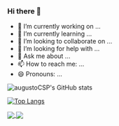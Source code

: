 ### Hi there 👋


- 🔭 I’m currently working on ...
- 🌱 I’m currently learning ...
- 👯 I’m looking to collaborate on ...
- 🤔 I’m looking for help with ...
- 💬 Ask me about ...
- 📫 How to reach me: ...
- 😄 Pronouns: ...


![augustoCSP's GitHub stats](https://github-readme-stats.vercel.app/api?username=augustoCSP&theme=blue-green&show_icons=true)


[![Top Langs](https://github-readme-stats.vercel.app/api/top-langs/?username=augustoCSP)](https://github.com/augustoCSP/github-readme-stats)

<a href="https://github.com/augustoCSP/github-readme-stats">
  <img align="center" src="https://github-readme-stats.vercel.app/api/pin/?username=augustoCSP&repo=github-readme-stats" />
</a>
<a href="https://github.com/augustoCSP/convoychat">
  <img align="center" src="https://github-readme-stats.vercel.app/api/pin/?username=augustoCSP&repo=convoychat" />
</a>
